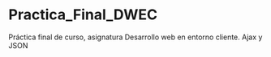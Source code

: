 # Practica_Final_DWEC
Práctica final de curso, asignatura Desarrollo web en entorno cliente. Ajax y JSON
